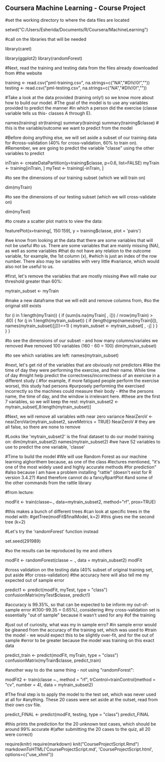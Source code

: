 ## Coursera Machine Learning - Course Project

#set the working directory to where the data files are located

setwd("C:/Users/Esherida/Documents/R/Coursera/MachineLearning")

#call on the libraries that will be needed

library(caret)

library(ggplot2)
library(randomForest)

#Next, read the training and testing data from the files already downloaded from
#the website

training <- read.csv("pml-training.csv", na.strings=c("NA","#DIV/0!",""))
testing <- read.csv("pml-testing.csv", na.strings=c("NA","#DIV/0!",""))

#Take a look at the data provided (training only!) so we know more about how to build our model.
#The goal of the model is to use any variables provided to predict the manner
#in which a person did the exercise (classe variable tells us this- classes A through E).

names(training)
str(training)
summary(training)
summary(training$classe) # this is the variable/outcome we want to predict from the model

#Before doing anything else, we will set aside a subset of our training data for
#cross-validation (40% for cross-validation, 60% to train on).
#Remember, we are going to predict the variable "classe" using the other variables to predict

inTrain <- createDataPartition(y=training$classe, p=0.6, list=FALSE)
myTrain <- training[inTrain, ]
myTest <- training[-inTrain, ]

#to see the dimensions of our training subset (which we will train on)

dim(myTrain)

#to see the dimensions of our testing subset (which we will cross-validate on)

dim(myTest)

#to create a scatter plot matrix to view the data:

featurePlot(x=training[, 150:159], y = training$classe, plot = 'pairs')

#we know from looking at the data that there are some variables that will not be useful
#to us. There are some variables that are mainly missing (NA), as well as some variables
#that do not have any relation to the outcome variable, for example, the 1st column (x),
#which is just an index of the row number. There also may be variables with very little
#variance, which would also not be useful to us.

#first, let's remove the variables that are mostly missing
#we will make our threshold greater than 60%:

mytrain_subset <- myTrain

#make a new dataframe that we will edit and remove columns from,
#so the original still exists

for (i in 1:length(myTrain)) {
  if (sum(is.na(myTrain[ , i])) / nrow(myTrain) > .60) {
    for (j in 1:length(mytrain_subset)) {
      if (length(grep(names(myTrain[i]), names(mytrain_subset)[j]))==1) {
        mytrain_subset <- mytrain_subset[ , -j]
      }
    }
  }
}

#to see the dimensions of our subset - and how many columns/variales we removed
#we removed 100 variables (160 - 60 = 100)
dim(mytrain_subset)

#to see which variables are left:
names(mytrain_subset)

#next, let's get rid of the variables that are obviously not predictors 
#like the time of day they were performing the exercise, and their name. While time of day
#might help predict the correctness/incorrectness of an exercise in a different study (
#for example, if more fatigued people perform the exercise worse), this study had persons
#purposely performing the exercised incorrectly so the machines could measure their body -
#the the persons name, the time of day, and the window is irrelevant here.
#these are the first 7 variables, so we will keep the rest:
mytrain_subset2 <- mytrain_subset[,8:length(mytrain_subset)]

#Next, we will remove all variables with near zero variance
NearZeroV <- nearZeroVar(mytrain_subset2, saveMetrics = TRUE)
NearZeroV # they are all false, so there are none to remove

#Looks like 'mytrain_subset2' is the final dataset to do our model training on:
dim(mytrain_subset2)
names(mytrain_subset2)
#we have 52 variables to use to predict the one variable, 'classe'

#Time to build the model
#We will use Random Forest as our machine learning alghorithem because, as one of the class
#lectures mentioned, "it's one of the most widely used and highly accurate methods
#for prediction"
#also because I am have a problem installing "rattle" (doesn't exist for R version 3.4.2?)
#and therefore cannot do a fancyRpartPlot
#and some of the other commands from the rattle library

#from lecture:

modFit <- train(classe~., data=mytrain_subset2, method="rf", prox=TRUE)

#this makes a bunch of different trees
#can look at specific trees in the model with:
#getTree(modFit$finalModel, k=2)
#this gives me the second tree (k=2)

#Let's try the 'randomForest' function instead

set.seed(291989)

#so the results can be reproduced by me and others

modFit <- randomForest(classe ~ ., data = mytrain_subset2)
modFit

#cross validation on the testing data (40% subset of original training set, put aside
#for cross-validation)
#the accuracy here will also tell me my expected out of sample error

predict1 <- predict(modFit, myTest, type = "class")
confusionMatrix(myTest$classe, predict1)

#accuracy is 99.35%, so that can be expected to be inform my out-of-sample error
#(100-99.35 = 0.65%), considering
#my cross-validation set is essentially "out of sample" because it wasn't used for any
#of the training

#just out of curiosity, what was my in sample erro?
#in sample error would be gleaned from the accuracy of the training set, which was used to
#train the model - we would expect this to be slightly over-fit, and for the out of sample
#error to be greater because the model was training on this exact data

predict_train <- predict(modFit, myTrain, type = "class")
confusionMatrix(myTrain$classe, predict_train)

#another way to do the same thing - not using "randomForest":

modFit2 <- train(classe ~., method = "rf", trControl=trainControl(method = "cv", number = 4), data = mytrain_subset2)

#The final step is to apply the model to the test set, which was never used at all for
#anything. These 20 cases were set aside at the outset, read from their own csv file.

predict_FINAL <- predict(modFit, testing, type = "class")
predict_FINAL

#this prints the prediction for the 20 unknown test cases, which should be around 99% accurate
#(after submitting the 20 cases to the quiz, all 20 were correct)

require(knitr)
require(markdown)
knit("CourseProjectScript.Rmd")
markdownToHTML('CourseProjectScript.md', 'CourseProjectScript.html', options=c("use_xhml"))
